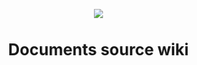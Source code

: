 <p align="center">
	<a href="https://www.plutonium.best"><img src="-"></img></a><br>
</p>
<h1 align="center">Documents source wiki</h1>
